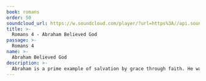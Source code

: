 ```yaml
---
book: romans
order: 50
soundcloud_url: https://w.soundcloud.com/player/?url=https%3A//api.soundcloud.com/tracks/
title: >-
  Romans 4 - Abraham Believed God
passage: >-
  Romans 4
name: >-
  Abraham Believed God
description: >-
  Abraham is a prime example of salvation by grace through faith. He was declared righteous because he believed God. He did not trust in his own efforts in keeping religious rites or laws. Faith alone brought the righteousness of God into his life.
---
```


